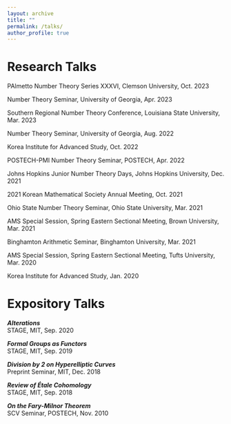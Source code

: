 ```yaml
---
layout: archive
title: ""
permalink: /talks/
author_profile: true
---
```


# Research Talks
PAlmetto Number Theory Series XXXVI, Clemson University, Oct. 2023

Number Theory Seminar, University of Georgia, Apr. 2023

Southern Regional Number Theory Conference, Louisiana State University, Mar. 2023

Number Theory Seminar, University of Georgia, Aug. 2022

Korea Institute for Advanced Study, Oct. 2022

POSTECH-PMI Number Theory Seminar, POSTECH, Apr. 2022

Johns Hopkins Junior Number Theory Days, Johns Hopkins University, Dec. 2021 

2021 Korean Mathematical Society Annual Meeting, Oct. 2021

Ohio State Number Theory Seminar, Ohio State University, Mar. 2021

AMS Special Session, Spring Eastern Sectional Meeting, Brown University, Mar. 2021

Binghamton Arithmetic Seminar, Binghamton University, Mar. 2021

<!---
[***Bounds on the Torsion Subgroups of Néron-Severi Groups (Canceled Due to COVID-19)***](https://sites.google.com/view/curves-hilb-trop-tufts-2020/home)   
-->
AMS Special Session, Spring Eastern Sectional Meeting, Tufts University, Mar. 2020

<!---
[***Bounds on the Torsion Subgroups of Néron-Severi Groups***](http://www.kias.re.kr/sub03/sub03_01_05_01.jsp?seqno=PGN1720191216-0002&nowBlock=0&page=7&subject=&mjrcd=&mjrcd2=1&sdate=20191210&edate=&keyField=&keyWord=&list_url=/sub03/sub03_01_05.jsp&slides=)  
-->
Korea Institute for Advanced Study, Jan. 2020  

# Expository Talks
***Alterations***  
STAGE, MIT, Sep. 2020  

***Formal Groups as Functors***  
STAGE, MIT, Sep. 2019  

***Division by 2 on Hyperelliptic Curves***  
Preprint Seminar, MIT, Dec. 2018  

***Review of Étale Cohomology***  
STAGE, MIT, Sep. 2018  

***On the Fary-Milnor Theorem***  
SCV Seminar, POSTECH, Nov. 2010  
